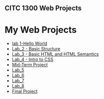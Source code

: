 ## CITC 1300 Web Projects 

<h1>My Web Projects</h1>

<ul>
    <li><a href="Hello_World/index.html" target="_blank">lab 1-Hello World</a></li>
    <li><a href="Lab_2/index.html" target="_blank">Lab_2 - Basic Structure</a></li>
    <li><a href="Lab_3/index.html" target="_blank">Lab_3 - Basic HTML and HTML Semantics</a></li>
    <li><a href="Lab_4/index.html" target="_blank">Lab_4 - Intro to CSS</a></li>
    <li><a href="Mid-Term Project/index.html" target="_blank">Mid-Term Project</a></li>
    <li><a href="Lab_5/index.html" target="_blank">Lab_5</a></li>
    <li><a href="Lab_6/index.html" target="_blank">Lab_6</a></li>
    <li><a href="Lab_7/index.html" target="_blank">Lab_7</a></li>
    <li><a href="Lab_8/index.html" target="_blank">Lab_8</a></li>
    <li><a href="Final Project/index.html"
    target="_blank">Final Project</a></li>
</ul>